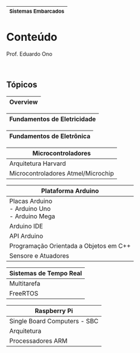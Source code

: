 | <sup>Sistemas Embarcados</sup> |
| --- |

# Conteúdo

Prof. Eduardo Ono

<br>

## Tópicos

| Overview |
| --- |

| Fundamentos de Eletricidade |
| --- |

| Fundamentos de Eletrônica |
| --- |

| Microcontroladores |
| --- |
| Arquitetura Harvard
| Microcontroladores Atmel/Microchip

| Plataforma Arduino |
| --- |
| Placas Arduino <br> - Arduino Uno <br> - Arduino Mega
| Arduino IDE
| API Arduino
| Programação Orientada a Objetos em C++
| Sensore e Atuadores

| Sistemas de Tempo Real |
| --- |
| Multitarefa
| FreeRTOS

| Raspberry Pi |
| --- |
| Single Board Computers - SBC
| Arquitetura
| Processadores ARM

<br>
